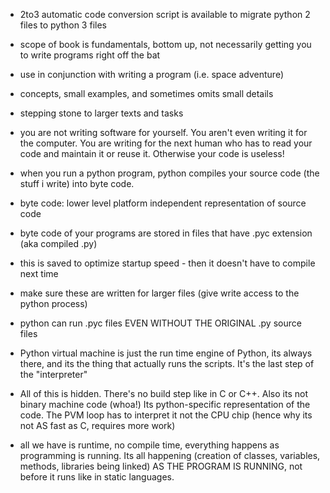 - 2to3 automatic code conversion script is available to migrate python 2 files to python 3 files
- scope of book is fundamentals, bottom up, not necessarily getting you to write programs right off the bat
- use in conjunction with writing a program (i.e. space adventure)
- concepts, small examples, and sometimes omits small details
- stepping stone to larger texts and tasks

- you are not writing software for yourself. You aren't even writing it for the computer.  You are writing for the next human who has to read your code and maintain it or reuse it. Otherwise your code is useless!

- when you run a python program, python compiles your source code (the stuff i write) into byte code.
- byte code: lower level platform independent representation of source code
- byte code of your programs are stored in files that have .pyc extension (aka compiled .py)
- this is saved to optimize startup speed - then it doesn't have to compile next time
- make sure these are written for larger files (give write access to the python process)
- python can run .pyc files EVEN WITHOUT THE ORIGINAL .py source files
- Python virtual machine is just the run time engine of Python, its always there, and its the thing that actually runs the scripts. It's the last step of the "interpreter"
- All of this is hidden. There's no build step like in C or C++. Also its not binary machine code (whoa!) Its python-specific representation of the code. The PVM loop has to interpret it not the CPU chip (hence why its not AS fast as C, requires more work)
- all we have is runtime, no compile time, everything happens as programming is running. Its all happening (creation of classes, variables, methods, libraries being linked) AS THE PROGRAM IS RUNNING, not before it runs like in static languages.
